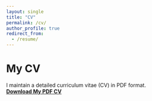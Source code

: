 ```yaml
---
layout: single
title: "CV"
permalink: /cv/
author_profile: true
redirect_from:
  - /resume/
---
```


# My CV

I maintain a detailed curriculum vitae (CV) in PDF format.  
[**Download My PDF CV**](https://<your-username>.github.io/files/AmitSingha_CV.pdf)

<!-- 
Commenting out the old auto-generated lists:
{% comment %}
## Publications
<ul>
  {% for post in site.publications reversed %}
    {% include archive-single-cv.html %}
  {% endfor %}
</ul>

## Talks
<ul>
  {% for post in site.talks reversed %}
    {% include archive-single-talk-cv.html  %}
  {% endfor %}
</ul>

## Teaching
<ul>
  {% for post in site.teaching reversed %}
    {% include archive-single-cv.html %}
  {% endfor %}
</ul>
{% endcomment %}
-->

